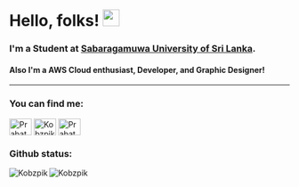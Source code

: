 # Hello, folks! <img src="https://raw.githubusercontent.com/MartinHeinz/MartinHeinz/master/wave.gif" width="30px">

<h3>I'm a Student at <a href="https://www.sab.ac.lk/">Sabaragamuwa University of Sri Lanka</a>.</h3>
<h4>Also I'm a AWS Cloud enthusiast, Developer, and Graphic Designer!</h4>

<hr height="1px">
<h3 align="left">You can find me:</h3>
<p align="left">
<a href="https://www.facebook.com/prabath.kobbawela/" target="blank"><img align="center" src="https://github.com/rahuldkjain/github-profile-readme-generator/blob/master/src/images/icons/Social/facebook-alt.svg" alt="Prabath Kobbaweka" height="30" width="40" /></a>
  <a href="https://dev.to/kobzpik" target="blank"><img align="center" src="https://cdn.jsdelivr.net/npm/simple-icons@3.0.1/icons/dev-dot-to.svg" alt="Kobzpik" height="30" width="40" /></a>
<a href="https://www.linkedin.com/in/prabath-indrajith-599160197/" target="blank"><img align="center" src="https://raw.githubusercontent.com/rahuldkjain/github-profile-readme-generator/master/src/images/icons/Social/linked-in-alt.svg" alt="Prabath Indrajith" height="30" width="40" /></a>
</p>



<h3 align="left">Github status:</h3>
<p><img align="left" src="https://github-readme-stats.vercel.app/api/top-langs?username=Kobzpik&show_icons=true&locale=en&layout=compact" alt="Kobzpik" /></p>

<p><img align="center" src="https://github-readme-stats.vercel.app/api?username=Kobzpik&show_icons=true&locale=en" alt="Kobzpik" /></p>



<!--
**Kobzpik/Kobzpik** is a ✨ _special_ ✨ repository because its `README.md` (this file) appears on your GitHub profile.

Here 
- 🔭 I’m currently working on ...
- 🌱 I’m currently learning ...
are some ideas to get you started:
-->

